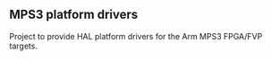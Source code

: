 ## MPS3 platform drivers

Project to provide HAL platform drivers for the Arm MPS3 FPGA/FVP targets.
